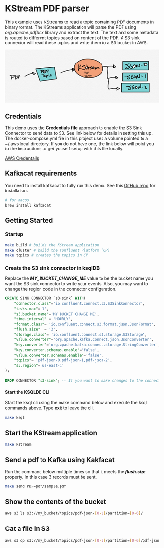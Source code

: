 # KStream PDF parser

This example uses KStreams to read a topic containing PDF documents in binary format. The KStreams application will parse the PDF using *org.apache.pdfbox* library and extract the text. The text and some metadata is routed to different topics based on content of the PDF. A S3 sink connector will read these topics and write them to a S3 bucket in AWS.

![Diagram](diagram.png)

## Credentials

This demo uses the **Credentials file** approach to enable the S3 Sink Connector to send data to S3. See link below for details in setting this up. The docker-compose.yml file in this project uses a volume pointed to a ~/.aws local directory. If you do not have one, the link below will point you to the instructions to get youself setup with this file locally.

[AWS Credentails](https://docs.confluent.io/current/connect/kafka-connect-s3/index.html#s3-connector-credentials)

## Kafkacat requirements

You need to install kafkacat to fully run this demo. See this [GitHub repo](https://github.com/edenhill/kafkacat) for installation.

```bash
# for macos
brew install kafkacat
```

## Getting Started

### Startup

```bash
make build # builds the KStream application
make cluster # build the Confluent Platform (CP)
make topics # creates the topics in CP
```

### Create the S3 sink connector in ksqlDB

Replace the ***MY_BUCKET_CHANGE_ME*** value to be the bucket name you want the S3 sink connector to write your events. Also, you may want to change the region code in the connector configuration.

```sql
CREATE SINK CONNECTOR `s3-sink` WITH(
    "connector.class"='io.confluent.connect.s3.S3SinkConnector',
    "tasks.max"='1',
    "s3.bucket.name"='MY_BUCKET_CHANGE_ME',
    "time.interval" = 'HOURLY',
    "format.class"= 'io.confluent.connect.s3.format.json.JsonFormat',
    "flush.size"  = '3',
    "storage.class"= 'io.confluent.connect.s3.storage.S3Storage',
    "value.converter"='org.apache.kafka.connect.json.JsonConverter',
    "key.converter"='org.apache.kafka.connect.storage.StringConverter',
    "key.converter.schemas.enable"='false',
    "value.converter.schemas.enable"='false',
    "topics"= 'pdf-json-0,pdf-json-1,pdf-json-2',
    "s3.region"='us-east-1'
);

DROP CONNECTOR "s3-sink"; -- If you want to make changes to the connector, drop it and execute the create statement again.
```

#### Start the KSQLDB CLI

Start the ksql cli using the make command below and execute the ksql commands above. Type **exit** to leave the cli.

```bash
make ksql
```

## Start the KStream application

```bash
make kstream
```

## Send a pdf to Kafka using Kakfacat

Run the command below multiple times so that it meets the ***flush.size*** property. In this case 3 records must be sent.

```bash
make send PDF=pdf/sample.pdf
```

## Show the contents of the bucket

```bash
aws s3 ls s3://my_bucket/topics/pdf-json-[0-1]/partition=[0-6]/
```

## Cat a file in S3

```bash
aws s3 cp s3://my_bucket/topics/pdf-json-[0-1]/partition=[0-6]/pdf-json-1+0+0000000000.json -
```
